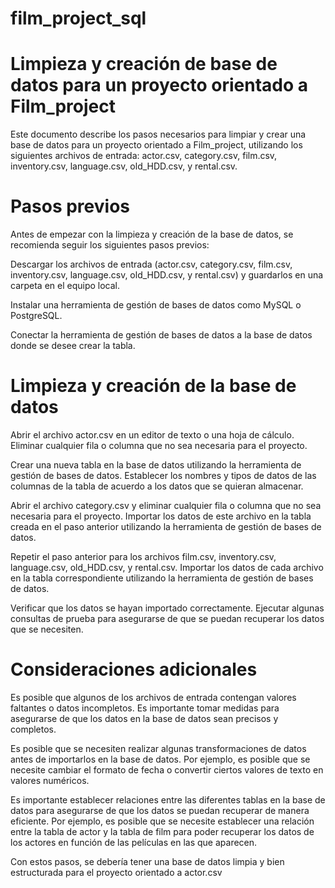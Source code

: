# film_project_sql

# Limpieza y creación de base de datos para un proyecto orientado a Film_project

Este documento describe los pasos necesarios para limpiar y crear una base de datos para un proyecto orientado a Film_project, utilizando los siguientes archivos de entrada: actor.csv, category.csv, film.csv, inventory.csv, language.csv, old_HDD.csv, y rental.csv.

# Pasos previos
Antes de empezar con la limpieza y creación de la base de datos, se recomienda seguir los siguientes pasos previos:

Descargar los archivos de entrada (actor.csv, category.csv, film.csv, inventory.csv, language.csv, old_HDD.csv, y rental.csv) y guardarlos en una carpeta en el equipo local.

Instalar una herramienta de gestión de bases de datos como MySQL o PostgreSQL.

Conectar la herramienta de gestión de bases de datos a la base de datos donde se desee crear la tabla.

# Limpieza y creación de la base de datos

Abrir el archivo actor.csv en un editor de texto o una hoja de cálculo. Eliminar cualquier fila o columna que no sea necesaria para el proyecto.

Crear una nueva tabla en la base de datos utilizando la herramienta de gestión de bases de datos. Establecer los nombres y tipos de datos de las columnas de la tabla de acuerdo a los datos que se quieran almacenar.

Abrir el archivo category.csv y eliminar cualquier fila o columna que no sea necesaria para el proyecto. Importar los datos de este archivo en la tabla creada en el paso anterior utilizando la herramienta de gestión de bases de datos.

Repetir el paso anterior para los archivos film.csv, inventory.csv, language.csv, old_HDD.csv, y rental.csv. Importar los datos de cada archivo en la tabla correspondiente utilizando la herramienta de gestión de bases de datos.

Verificar que los datos se hayan importado correctamente. Ejecutar algunas consultas de prueba para asegurarse de que se puedan recuperar los datos que se necesiten.

# Consideraciones adicionales

Es posible que algunos de los archivos de entrada contengan valores faltantes o datos incompletos. Es importante tomar medidas para asegurarse de que los datos en la base de datos sean precisos y completos.

Es posible que se necesiten realizar algunas transformaciones de datos antes de importarlos en la base de datos. Por ejemplo, es posible que se necesite cambiar el formato de fecha o convertir ciertos valores de texto en valores numéricos.

Es importante establecer relaciones entre las diferentes tablas en la base de datos para asegurarse de que los datos se puedan recuperar de manera eficiente. Por ejemplo, es posible que se necesite establecer una relación entre la tabla de actor y la tabla de film para poder recuperar los datos de los actores en función de las películas en las que aparecen.

Con estos pasos, se debería tener una base de datos limpia y bien estructurada para el proyecto orientado a actor.csv